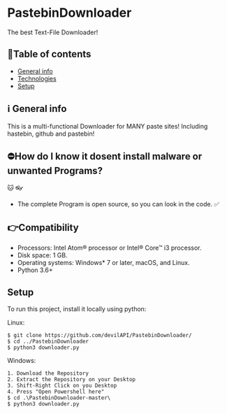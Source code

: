# PastebinDownloader
The best Text-File Downloader!

## 📑Table of contents
* [General info](#general-info)
* [Technologies](#technologies)
* [Setup](#setup)

## ℹ️ General info
This is a multi-functional Downloader for MANY paste sites! Including hastebin, github and pastebin!
	
  
## ⛔How do I know it dosent install malware or unwanted Programs?
🐱 👓
- The complete Program is open source, so you can look in the code. ✅

## 👉Compatibility

- Processors: Intel Atom® processor or Intel® Core™ i3 processor.
- Disk space: 1 GB.
- Operating systems: Windows* 7 or later, macOS, and Linux.
- Python 3.6+
	
## Setup
To run this project, install it locally using python:


Linux: 
```
$ git clone https://github.com/devilAPI/PastebinDownloader/
$ cd ../PastebinDownloader
$ python3 downloader.py
```

Windows: 
```
1. Download the Repository
2. Extract the Repository on your Desktop
3. Shift-Right Click on you Desktop
4. Press "Open Powershell here"
$ cd .\PastebinDownloader-master\
$ python3 downloader.py
```
